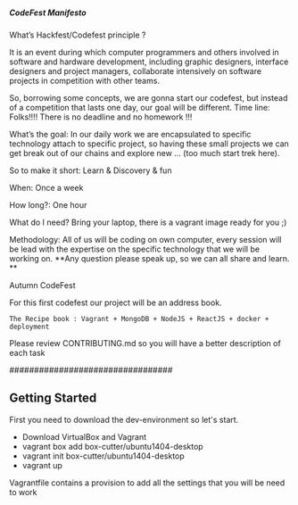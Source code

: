##### CodeFest Manifesto #####

What’s Hackfest/Codefest principle ?

It is an event during which computer programmers and others involved in software and hardware development, including graphic designers, interface designers and project managers, collaborate intensively on software projects in competition with other teams.

So, borrowing some concepts, we are gonna start our codefest, but instead of a competition that lasts one day, our goal will be different.
Time line: Folks!!!! There is no deadline and no homework !!!

What’s the goal: In our daily work we are encapsulated to specific technology attach to specific project, so having these small projects we can get break out of our chains and explore new … (too much start trek here).

So to make it short: Learn & Discovery & fun

When: Once a week

How long?: One hour

What do I need? Bring your laptop, there is a vagrant image ready for you ;)

Methodology: All of us will be coding on own computer, every session will be lead with the expertise on the specific technology that we will be working on. **Any question please speak up, so we can all share and learn. **

Autumn CodeFest

For this first codefest our project will be an address book.

```The Recipe book : Vagrant + MongoDB + NodeJS + ReactJS + docker + deployment```

Please review CONTRIBUTING.md so you will have a better description of each task

#################################

## Getting Started ##
First you need to download the dev-environment so let's start.

* Download VirtualBox and Vagrant
* vagrant box add box-cutter/ubuntu1404-desktop
* vagrant init box-cutter/ubuntu1404-desktop
* vagrant up

Vagrantfile contains a provision to add all the settings that you will be need to work
